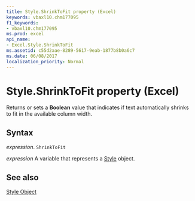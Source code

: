 ```yaml
---
title: Style.ShrinkToFit property (Excel)
keywords: vbaxl10.chm177095
f1_keywords:
- vbaxl10.chm177095
ms.prod: excel
api_name:
- Excel.Style.ShrinkToFit
ms.assetid: c55d2aae-8289-5617-9eab-1877b8b0a6c7
ms.date: 06/08/2017
localization_priority: Normal
---
```



# Style.ShrinkToFit property (Excel)

Returns or sets a  **Boolean** value that indicates if text automatically shrinks to fit in the available column width.


## Syntax

_expression_. `ShrinkToFit`

_expression_ A variable that represents a [Style](./Excel.Style.md) object.


## See also


[Style Object](Excel.Style.md)

